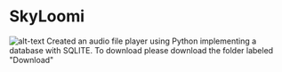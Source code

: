 # SkyLoomi
![alt-text](https://i.imgur.com/AR9KnxD.gif)
Created an audio file player using Python implementing a database with SQLITE. 
To download please download the folder labeled "Download"
